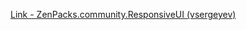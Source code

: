 [Link - ZenPacks.community.ResponsiveUI (vsergeyev)](https://github.com/vsergeyev/ZenPacks.community.ResponsiveUI)
